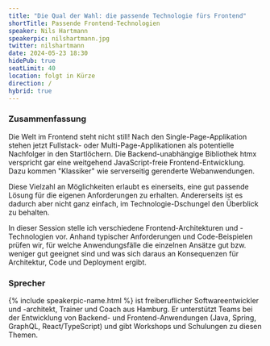 ```yaml
---
title: "Die Qual der Wahl: die passende Technologie fürs Frontend"
shortTitle: Passende Frontend-Technologien
speaker: Nils Hartmann
speakerpic: nilshartmann.jpg
twitter: nilshartmann
date: 2024-05-23 18:30
hidePub: true
seatLimit: 40
location: folgt in Kürze
direction: /
hybrid: true
---
```


### Zusammenfassung

Die Welt im Frontend steht nicht still! Nach den Single-Page-Applikation stehen jetzt Fullstack- oder Multi-Page-Applikationen als potentielle Nachfolger in den Startlöchern. Die Backend-unabhängige Bibliothek htmx verspricht gar eine weitgehend JavaScript-freie Frontend-Entwicklung. Dazu kommen "Klassiker" wie serverseitig gerenderte Webanwendungen.

Diese Vielzahl an Möglichkeiten erlaubt es einerseits, eine gut passende Lösung für die eigenen Anforderungen zu erhalten. Andererseits ist es dadurch aber nicht ganz einfach, im Technologie-Dschungel den Überblick zu behalten.

In dieser Session stelle ich verschiedene Frontend-Architekturen und -Technologien vor. Anhand typischer Anforderungen und Code-Beispielen prüfen wir, für welche Anwendungsfälle die einzelnen Ansätze gut bzw. weniger gut geeignet sind und was sich daraus an Konsequenzen für Architektur, Code und Deployment ergibt.

### Sprecher

{% include speakerpic-name.html %} ist freiberuflicher Softwareentwickler und -architekt, Trainer und Coach aus Hamburg. Er unterstützt Teams bei der Entwicklung von Backend- und Frontend-Anwendungen  (Java, Spring, GraphQL, React/TypeScript) und gibt Workshops und Schulungen zu diesen Themen.
